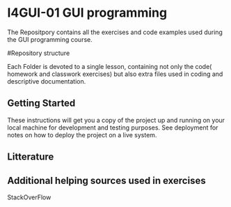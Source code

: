 # I4GUI-01 GUI programming

The Repositpory contains all the exercises and code examples used during the GUI programming course.

#Repository structure

Each Folder is devoted to a single lesson, containing not only the code( homework and classwork exercises) but also extra files used in coding
and descriptive documentation.

## Getting Started

These instructions will get you a copy of the project up and running on your local machine for development and testing purposes. See deployment for notes on how to deploy the project on a live system.


## Litterature


## Additional helping sources used in exercises
StackOverFlow


